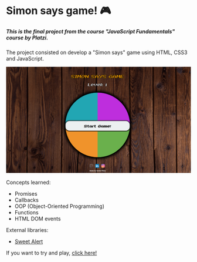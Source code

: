 # Simon says game! 🎮

##### This is the final project from the course "JavaScript Fundamentals" course by Platzi.

The project consisted on develop a "Simon says" game using HTML, CSS3 and JavaScript.


<p align="center">
  <img src="./assets/simon_says_game.png" width="600" title="Simon says example">
</p>

Concepts learned:
- Promises
- Callbacks
- OOP (Object-Oriented Programming)
- Functions
- HTML DOM events

External libraries:
- [Sweet Alert](https://sweetalert.js.org/ "Sweet Alert")

If you want to try and play, [click here!](https://xavierperez21.github.io/simon_says/ "click here!")
